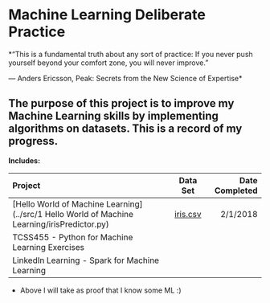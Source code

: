 # Machine Learning Deliberate Practice

*“This is a fundamental truth about any sort of practice: If you never push yourself beyond your comfort zone, you will never improve.”  

― Anders Ericsson, Peak: Secrets from the New Science of Expertise*


## The purpose of this project is to improve my Machine Learning skills by implementing algorithms on datasets. This is a record of my progress. 


**Includes:**


| Project        | Data Set      |  Date Completed |
| :------------- |:-------------:| -----:|
|[Hello World of Machine Learning] (../src/1 Hello World of Machine Learning/irisPredictor.py) | [iris.csv](https://archive.ics.uci.edu/ml/machine-learning-databases/iris/) | 2/1/2018  |
| TCSS455 -  Python for Machine Learning Exercises      |       |   |
| LinkedIn Learning - Spark for Machine Learning |       |    |





- Above I will take as proof that I know some ML :)

